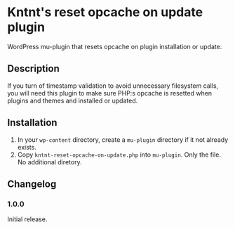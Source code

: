 # Kntnt's reset opcache on update plugin

WordPress mu-plugin that resets opcache on plugin installation or update.

## Description

If you turn of timestamp validation to avoid unnecessary filesystem calls, you will need this plugin to make sure PHP:s opcache is resetted when plugins and themes and installed or updated.

## Installation

1. In your `wp-content` directory, create a `mu-plugin` directory if it not already exists.
2. Copy `kntnt-reset-opcache-on-update.php` into `mu-plugin`. Only the file. No additional diretory.

## Changelog

### 1.0.0

Initial release.

